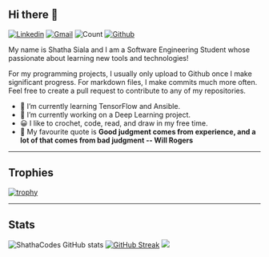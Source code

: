 
## Hi there 👋
[![Linkedin](https://img.shields.io/badge/-shathasiala-blue?style=flat&logo=Linkedin&logoColor=white)](https://www.linkedin.com/in/shathasiala) [![Gmail](https://img.shields.io/badge/-shatha.siala-c14438?style=flat&logo=Gmail&logoColor=white)](mailto:shatha.siala@gmail.com) ![Count](https://visitor-badge.laobi.icu/badge?page_id=ShathaCodes.ShathaCodes) [![Github](https://img.shields.io/github/followers/ShathaCodes?label=Follow&style=social)](https://github.com/ShathaCodes) 

My name is Shatha Siala and I am a Software Engineering Student whose passionate about learning new tools and technologies!

For my programming projects, I usually only upload to Github once I make significant progress. For markdown files, I make commits much more often. Feel free to create a pull request to contribute to any of my repositories.

<!--
**ShathaCodes/ShathaCodes** is a ✨ _special_ ✨ repository because its `README.md` (this file) appears on your GitHub profile.
-->

- 🌱 I’m currently learning TensorFlow and Ansible.
- 🔭 I’m currently working on a Deep Learning project.
- 😀 I like to crochet, code, read, and draw in my free time.
- 💬 My favourite quote is **Good judgment comes from experience, and a lot of that comes from bad judgment -- Will Rogers**

---------------------------------------------------------------------------------------------------------------
## Trophies

[![trophy](https://github-profile-trophy.vercel.app/?username=ShathaCodes&theme=radical)](https://github.com/ryo-ma/github-profile-trophy)

---------------------------------------------------------------------------------------------------------------
## Stats

![ShathaCodes GitHub stats](https://github-readme-stats.vercel.app/api?username=ShathaCodes&show_icons=true&theme=radical) 
[![GitHub Streak](https://github-readme-streak-stats.herokuapp.com/?user=ShathaCodes&theme=radical)](https://git.io/streak-stats)
<img src="https://activity-graph.herokuapp.com/graph?username=ShathaCodes&hide_border=true&theme=redical"/><br><br>

